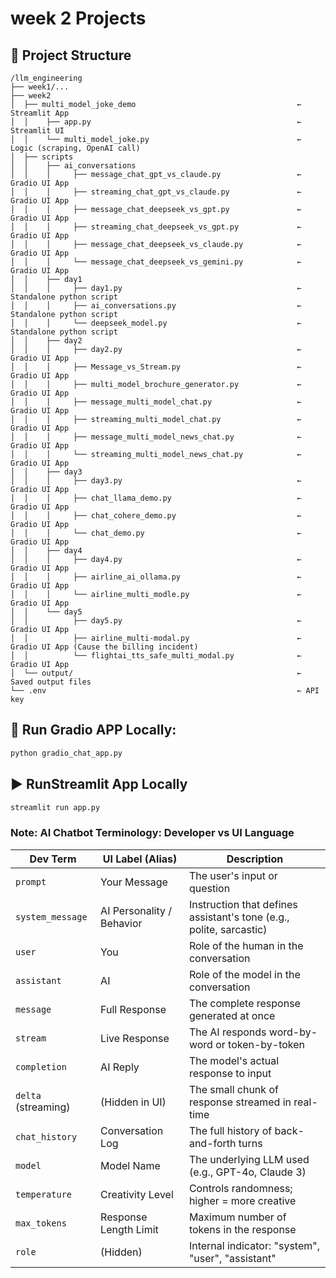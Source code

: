 # week 2 Projects

## 🧩 Project Structure

```vbet
/llm_engineering
├── week1/... 
├── week2 
│  ├── multi_model_joke_demo                                    ← Streamlit App
│  │    ├── app.py                                              ← Streamlit UI
│  │    └── multi_model_joke.py                                 ← Logic (scraping, OpenAI call)
│  ├── scripts 
│  │    ├── ai_conversations                                            
│  │    │     ├── message_chat_gpt_vs_claude.py                 ← Gradio UI App   
│  │    │     ├── streaming_chat_gpt_vs_claude.py               ← Gradio UI App   
│  │    │     ├── message_chat_deepseek_vs_gpt.py               ← Gradio UI App   
│  │    │     ├── streaming_chat_deepseek_vs_gpt.py             ← Gradio UI App   
│  │    │     ├── message_chat_deepseek_vs_claude.py            ← Gradio UI App   
│  │    │     └── message_chat_deepseek_vs_gemini.py            ← Gradio UI App   
│  │    ├── day1                                             
│  │    │     ├── day1.py                                       ← Standalone python script         
│  │    │     ├── ai_conversations.py                           ← Standalone python script         
│  │    │     └── deepseek_model.py                             ← Standalone python script         
│  │    ├── day2                                             
│  │    │     ├── day2.py                                       ← Gradio UI App    
│  │    │     ├── Message_vs_Stream.py                          ← Gradio UI App   
│  │    │     ├── multi_model_brochure_generator.py             ← Gradio UI App   
│  │    │     ├── message_multi_model_chat.py                   ← Gradio UI App   
│  │    │     ├── streaming_multi_model_chat.py                 ← Gradio UI App   
│  │    │     ├── message_multi_model_news_chat.py              ← Gradio UI App   
│  │    │     └── streaming_multi_model_news_chat.py            ← Gradio UI App
│  │    ├── day3                                             
│  │    │     ├── day3.py                                       ← Gradio UI App    
│  │    │     ├── chat_llama_demo.py                            ← Gradio UI App    
│  │    │     ├── chat_cohere_demo.py                           ← Gradio UI App    
│  │    │     └── chat_demo.py                                  ← Gradio UI App    
│  │    ├── day4                                            
│  │    │     ├── day4.py                                       ← Gradio UI App    
│  │    │     ├── airline_ai_ollama.py                          ← Gradio UI App    
│  │    │     └── airline_multi_modle.py                        ← Gradio UI App    
│  │    └── day5
│  │          ├── day5.py                                       ← Gradio UI App  
│  │          ├── airline_multi-modal.py                        ← Gradio UI App (Cause the billing incident)   
│  │          └── flightai_tts_safe_multi_modal.py              ← Gradio UI App   
│  └── output/                                                  ← Saved output files
└── .env                                                        ← API key
```

## 🚀 Run Gradio APP Locally:

```bash
python gradio_chat_app.py
```

## ▶️ RunStreamlit App Locally

```bash
streamlit run app.py
```

### Note: AI Chatbot Terminology: Developer vs UI Language

| Dev Term         | UI Label (Alias)     | Description |
|------------------|----------------------|-------------|
| `prompt`         | Your Message         | The user's input or question |
| `system_message` | AI Personality / Behavior | Instruction that defines assistant's tone (e.g., polite, sarcastic) |
| `user`           | You                  | Role of the human in the conversation |
| `assistant`      | AI                   | Role of the model in the conversation |
| `message`        | Full Response        | The complete response generated at once |
| `stream`         | Live Response        | The AI responds word-by-word or token-by-token |
| `completion`     | AI Reply             | The model's actual response to input |
| `delta` (streaming) | (Hidden in UI)    | The small chunk of response streamed in real-time |
| `chat_history`   | Conversation Log     | The full history of back-and-forth turns |
| `model`          | Model Name           | The underlying LLM used (e.g., GPT-4o, Claude 3) |
| `temperature`    | Creativity Level     | Controls randomness; higher = more creative |
| `max_tokens`     | Response Length Limit | Maximum number of tokens in the response |
| `role`           | (Hidden)             | Internal indicator: "system", "user", "assistant" |



